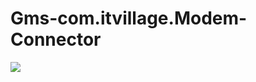 # Gms-com.itvillage.Modem-Connector
[![](https://jitpack.io/v/monirozzaman/Gms-Modem-Connector.svg)](https://jitpack.io/#monirozzaman/Gms-Modem-Connector)
